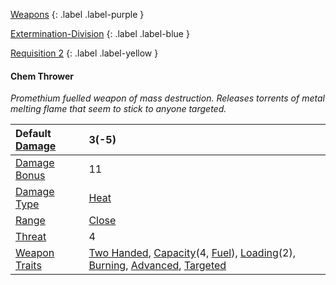 
[Weapons](Game/Weapons-List)
{: .label .label-purple }

[Extermination-Division](Game/Blocks/Extermination-Division)
{: .label .label-blue }

[Requisition 2](Game/Deployment#Requisition)
{: .label .label-yellow }
#### Chem Thrower
*Promethium fuelled weapon of mass destruction. Releases torrents of metal melting flame that seem to stick to anyone targeted.*

| Default [Damage](Core/Weapons#Calculating%20Damage) | 3(-5) |
| :--- | :--- |
| [Damage Bonus](Game/Core/Weapons#Damage%20Bonus) | 11 |
| [Damage Type](Core/Weapons#Damage%20Type) | [Heat](Core/Injury#Heat) |
| [Range](Core/Weapons#Range) | [Close](Core/Movement#Close) |
| [Threat](Core/Weapons#Threat) | 4 |
| [Weapon Traits](Core/Weapon-Traits) | [Two Handed](Game/Core/Blocks/Two-Handed), [Capacity](Core/Weapon-Traits#Capacity(X,%20Type))(4, [Fuel](Munition-Details#Fuel)), [Loading](Game/Core/Blocks/Loading)(2), [Burning](Game/Core/Blocks/Burning), [Advanced](Game/Core/Blocks/Advanced), [Targeted](Game/Core/Blocks/Targeted) |
